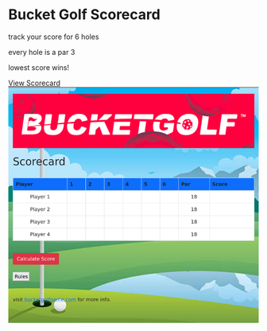 
# Bucket Golf Scorecard

track your score for 6 holes

every hole is a par 3

lowest score wins!

[View Scorecard](https://chadless1.github.io/bucketgolf_scorecard/)
![ScreenShot](screenshot.png)